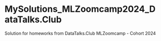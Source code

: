 # MySolutions_MLZoomcamp2024_DataTalks.Club
Solution for homeworks from DataTalks.Club MLZoomcamp - Cohort 2024
